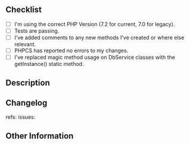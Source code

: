 <!-- Have you made sure the following is correct? -->
## Checklist
- [ ] I'm using the correct PHP Version (7.2 for current, 7.0 for legacy).
- [ ] Tests are passing.
- [ ] I've added comments to any new methods I've created or where else relevant.
- [ ] PHPCS has reported no errors to my changes.
- [ ] I've replaced magic method usage on DbService classes with the getInstance() static method.

<!-- Add a short description. -->
## Description

<!-- List your changes as a dot point list. -->
## Changelog

<!-- Add any important refs or issues numbers. -->
refs:
issues:

<!-- Add any other information that might be relevant. -->
## Other Information
